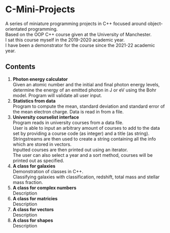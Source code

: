 # C-Mini-Projects
A series of miniature programming projects in C++ focused around object-orientated programming.  
Based on the OOP C++ course given at the University of Manchester.  
I sat this course myself in the 2019-2020 academic year.  
I have been a demonstrator for the course since the 2021-22 academic year.  

## Contents

1. **Photon energy calculator**  
Given an atomic number and the initial and final photon energy levels, determine the energy of an emitted photon in J or eV using the Bohr model. Program will validate all user input. 
2. **Statistics from data**  
Program to compute the mean, standard deviation and standard error of the mean electron charge. Data is read in from a file.  
3. **University courselist interface**  
Program reads in university courses from a data file.   
User is able to input an arbitrary amount of courses to add to the data set by providing a course code (as integer) and a title (as string).   
Stringstreams are then used to create a string containing all the info which are stored in vectors.   
Inputted courses are then printed out using an iterator.  
The user can also select a year and a sort method, courses will be printed out as specified.  
4. **A class for galaxies**  
Demonstration of classes in C++.  
Classifying galaxies with classification, redshift, total mass and stellar mass fraction.  
5. **A class for complex numbers**   
Description  
6. **A class for matricies**  
Description  
7. **A class for vectors**  
Description  
8. **A class for shapes**  
Description  
